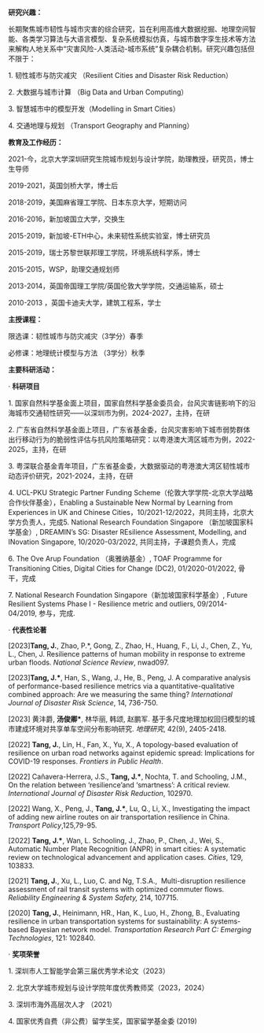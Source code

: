 **研究兴趣：**

长期聚焦城市韧性与城市灾害的综合研究，旨在利用高维大数据挖掘、地理空间智能、各类学习算法与大语言模型、复杂系统模拟仿真，与城市数字孪生技术等方法来解构人地关系中“灾害风险\-人类活动\-城市系统”复杂耦合机制。研究兴趣包括但不限于：

1\. 韧性城市与防灾减灾 （Resilient Cities and Disaster Risk Reduction）

2\. 大数据与城市计算 （Big Data and Urban Computing）

3\. 智慧城市中的模型开发（Modelling in Smart Cities）

4\. 交通地理与规划 （Transport Geography and Planning）

**教育及工作经历：**

2021-今，北京大学深圳研究生院城市规划与设计学院，助理教授，研究员，博士生导师

2019-2021，英国剑桥大学，博士后

2018-2019，美国麻省理工学院、日本东京大学，短期访问

2016-2016，新加坡国立大学，交换生

2015-2019，新加坡\-ETH中心，未来韧性系统实验室，博士研究员

2015-2019，瑞士苏黎世联邦理工学院，环境系统科学系，博士

2015-2015，WSP，助理交通规划师

2013-2014，英国帝国理工学院/英国伦敦大学学院，交通运输系，硕士

2010-2013 ，英国卡迪夫大学，建筑工程系，学士

**主授课程：**

限选课：韧性城市与防灾减灾（3学分）春季

必修课：地理统计模型与方法 （3学分）秋季

**主要科研活动：**

· **科研项目**

1\. 国家自然科学基金面上项目，国家自然科学基金委员会，台风灾害链影响下的沿海城市交通韧性研究——以深圳市为例，2024-2027，主持，在研

2\. 广东省自然科学基金面上项目，广东省基金委，台风灾害影响下城市弱势群体出行移动行为的脆弱性评估与抗风险策略研究：以粤港澳大湾区城市为例，2022-2025，主持，在研

3\. 粤深联合基金青年项目，广东省基金委，大数据驱动的粤港澳大湾区韧性城市动态评价研究，2021-2024，主持，在研

4\. UCL-PKU Strategic Partner Funding Scheme（伦敦大学学院\-北京大学战略合作伙伴基金），Enabling a Sustainable New Normal by Learning from Experiences in UK and Chinese Cities，10/2021-12/2022，共同主持，北京大学方负责人，完成5\. National Research Foundation Singapore （新加坡国家科学基金）, DREAMIN’s SG: Disaster REsilience Assessment, Modelling, and INovation Singapore, 10/2020-03/2022, 共同主持，子课题负责人，完成

6\. The Ove Arup Foundation （奥雅纳基金）, TOAF Programme for Transitioning Cities, Digital Cities for Change (DC2), 01/2020-01/2022, 骨干，完成

7\. National Research Foundation Singapore（新加坡国家科学基金）, Future Resilient Systems Phase I - Resilience metric and outliers, 09/2014-04/2019, 参与，完成.

· **代表性论著**

\[2023\]**Tang, J.**, Zhao, P.\*, Gong, Z., Zhao, H., Huang, F., Li, J., Chen, Z., Yu, L., Chen, J. Resilience patterns of human mobility in response to extreme urban floods. _National Science Review_, nwad097.

\[2023\]**Tang, J.\***, Han, S., Wang, J., He, B., Peng, J. A comparative analysis of performance-based resilience metrics via a quantitative-qualitative combined approach: Are we measuring the same thing? _International Journal of Disaster Risk Science_, 14, 736-750.

\[2023\] 黄沣爵, **汤俊卿\***, 林华丽, 韩颂, 赵鹏军. 基于多尺度地理加权回归模型的城市建成环境对共享单车空间分布影响研究. _地理研究_, 42(9), 2405-2418.

\[2022\] **Tang, J.**, Lin, H., Fan, X., Yu, X., A topology-based evaluation of resilience on urban road networks against epidemic spread: Implications for COVID-19 responses. _Frontiers in Public Health_.  

\[2022\] Cañavera-Herrera, J.S., **Tang, J.\***, Nochta, T. and Schooling, J.M., On the relation between ‘resilience’and ‘smartness’: A critical review. _International Journal of Disaster Risk Reduction_, 102970.  

\[2022\] Wang, X., Peng, J., **Tang, J.\***, Lu, Q., Li, X., Investigating the impact of adding new airline routes on air transportation resilience in China. _Transport Policy_,125,79-95.

\[2022\] **Tang, J.\***, Wan, L. Schooling, J., Zhao, P., Chen, J., Wei, S., Automatic Number Plate Recognition (ANPR) in smart cities: A systematic review on technological advancement and application cases. _Cities_, 129, 103833.

\[2021\] **Tang, J.**, Xu, L., Luo, C. and Ng, T.S.A.,  Multi-disruption resilience assessment of rail transit systems with optimized commuter flows. _Reliability Engineering & System Safety,_ 214, 107715.

\[2020\] **Tang, J.**, Heinimann, HR., Han, K., Luo, H., Zhong, B., Evaluating resilience in urban transportation systems for sustainability: A systems-based Bayesian network model. _Transportation Research Part C: Emerging Technologies_, 121: 102840.

· **奖项荣誉**

1\. 深圳市人工智能学会第三届优秀学术论文（2023）

2\. 北京大学城市规划与设计学院年度优秀教师奖（2023，2024）

3\. 深圳市海外高层次人才 （2021）

4\. 国家优秀自费（非公费）留学生奖，国家留学基金委 (2019)